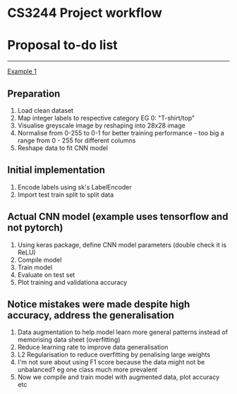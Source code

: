 # CS3244 Project workflow

# Proposal to-do list


***

[Example 1](https://www.kaggle.com/code/abdallaellaithy/fashion-mnist-cnn-classifier)
## Preparation
1. Load clean dataset
2. Map integer labels to respective category EG 0: "T-shirt/top"
3. Visualise greyscale image by reshaping into 28x28 image
4. Normalise from 0-255 to 0-1 for better training performance - too big a range from  0 - 255 for different columns
5. Reshape data to fit CNN model

## Initial implementation
1. Encode labels using sk's LabelEncoder
2. Import test train split to split data

## Actual CNN model (example uses tensorflow and not pytorch)
1. Using keras package, define CNN model parameters (double check it is ReLU)
2. Compile model
3. Train model
4. Evaluate on test set
5. Plot training and validationa accuracy

## Notice mistakes were made despite high accuracy, address the generalisation
1. Data augmentation to help model learn more general patterns instead of memorising data sheet (overfitting)
2. Reduce learning rate to improve data generalisation
3. L2 Regularisation to reduce overfitting by penalising large weights
4. I'm not sure about using F1 score because the data might not be unbalanced? eg one class much more prevalent
5. Now we compile and train model with augmented data, plot accuracy etc
